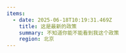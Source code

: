 ```yaml
---
items:
  - date: 2025-06-18T10:19:31.469Z
    title: 这是最新的政策
    summary: 不知道你能不能看到我这个政策
    region: 北京
---
```

